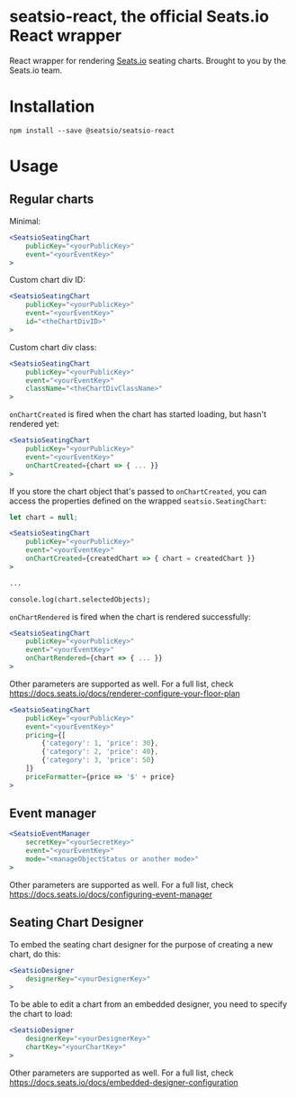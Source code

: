# seatsio-react, the official Seats.io React wrapper

React wrapper for rendering [Seats.io](https://www.seats.io) seating charts. Brought to you by the Seats.io team.

# Installation

```
npm install --save @seatsio/seatsio-react
```

# Usage

## Regular charts

Minimal:

```jsx
<SeatsioSeatingChart
    publicKey="<yourPublicKey>"
    event="<yourEventKey>"
>
```

Custom chart div ID:

```jsx
<SeatsioSeatingChart
    publicKey="<yourPublicKey>"
    event="<yourEventKey>"
    id="<theChartDivID>"
>
```

Custom chart div class:

```jsx
<SeatsioSeatingChart
    publicKey="<yourPublicKey>"
    event="<yourEventKey>"
    className="<theChartDivClassName>"
>
```

`onChartCreated` is fired when the chart has started loading, but hasn't rendered yet:

```jsx
<SeatsioSeatingChart
    publicKey="<yourPublicKey>"
    event="<yourEventKey>"
    onChartCreated={chart => { ... }}
>
```

If you store the chart object that's passed to `onChartCreated`, you can access the properties defined on the  wrapped `seatsio.SeatingChart`:

```jsx
let chart = null;

<SeatsioSeatingChart
    publicKey="<yourPublicKey>"
    event="<yourEventKey>"
    onChartCreated={createdChart => { chart = createdChart }}
>

...

console.log(chart.selectedObjects);
```

`onChartRendered` is fired when the chart is rendered successfully:

```jsx
<SeatsioSeatingChart
    publicKey="<yourPublicKey>"
    event="<yourEventKey>"
    onChartRendered={chart => { ... }}
>
```

Other parameters are supported as well. For a full list, check https://docs.seats.io/docs/renderer-configure-your-floor-plan

```jsx
<SeatsioSeatingChart
    publicKey="<yourPublicKey>"
    event="<yourEventKey>"
    pricing={[
        {'category': 1, 'price': 30},
        {'category': 2, 'price': 40},
        {'category': 3, 'price': 50}
    ]}
    priceFormatter={price => '$' + price}
>
```

## Event manager

```jsx
<SeatsioEventManager
    secretKey="<yourSecretKey>"
    event="<yourEventKey>"
    mode="<manageObjectStatus or another mode>"
>
```

Other parameters are supported as well. For a full list, check https://docs.seats.io/docs/configuring-event-manager



## Seating Chart Designer

To embed the seating chart designer for the purpose of creating a new chart, do this:

```jsx
<SeatsioDesigner
    designerKey="<yourDesignerKey>"    
>
```

To be able to edit a chart from an embedded designer, you need to specify the chart to load:
 
```jsx
<SeatsioDesigner
    designerKey="<yourDesignerKey>"
    chartKey="<yourChartKey>"    
>
```
    

Other parameters are supported as well. For a full list, check https://docs.seats.io/docs/embedded-designer-configuration
